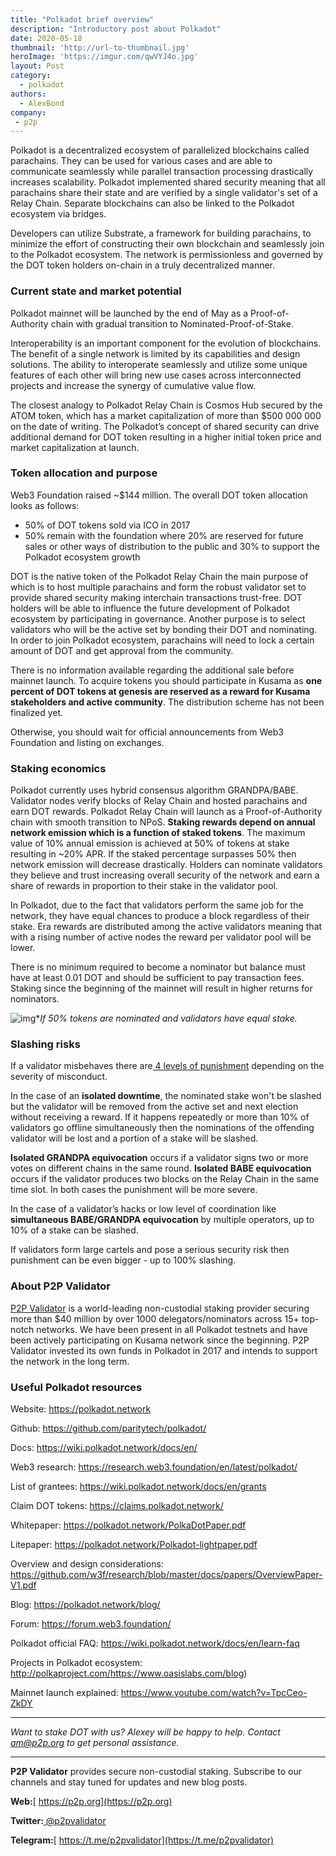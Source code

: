 ```yaml
---
title: "Polkadot brief overview"
description: "Introductory post about Polkadot"
date: 2020-05-18
thumbnail: 'http://url-to-thumbnail.jpg'
heroImage: 'https://imgur.com/qwVYJ4o.jpg'
layout: Post
category:
  - polkadot
authors:
  - AlexBond
company:
 - p2p
---
```


Polkadot is a decentralized ecosystem of parallelized blockchains called parachains. They can be used for various cases and are able to communicate seamlessly while parallel transaction processing drastically increases scalability. Polkadot implemented shared security meaning that all parachains share their state and are verified by a single validator's set of a Relay Chain. Separate blockchains can also be linked to the Polkadot ecosystem via bridges. 

Developers can utilize Substrate, a framework for building parachains, to minimize the effort of constructing their own blockchain and seamlessly join to the Polkadot ecosystem. The network is permissionless and governed by the DOT token holders on-chain in a truly decentralized manner.

### Current state and market potential

Polkadot mainnet will be launched by the end of May as a Proof-of-Authority chain with gradual transition to Nominated-Proof-of-Stake.

Interoperability is an important component for the evolution of blockchains. The benefit of a single network is limited by its capabilities and design solutions. The ability to interoperate seamlessly and utilize some unique features of each other will bring new use cases across interconnected projects and increase the synergy of cumulative value flow.

The closest analogy to Polkadot Relay Chain is Cosmos Hub secured by the ATOM token, which has a market capitalization of more than $500 000 000 on the date of writing. The Polkadot’s concept of shared security can drive additional demand for DOT token resulting in a higher initial token price and market capitalization at launch.

### Token allocation and purpose

Web3 Foundation raised ~$144 million. The overall DOT token allocation looks as follows:

- 50% of DOT tokens sold via ICO in 2017
- 50% remain with the foundation where 20% are reserved for future sales or other ways of distribution to the public and 30% to support the Polkadot ecosystem growth

DOT is the native token of the Polkadot Relay Chain the main purpose of which is to host multiple parachains and form the robust validator set to provide shared security making interchain transactions trust-free. DOT holders will be able to influence the future development of Polkadot ecosystem by participating in governance. Another purpose is to select validators who will be the active set by bonding their DOT and nominating. In order to join Polkadot ecosystem, parachains will need to lock a certain amount of DOT and get approval from the community.

There is no information available regarding the additional sale before mainnet launch. To acquire tokens you should participate in Kusama as **one percent of DOT tokens at genesis are reserved as a reward for Kusama stakeholders and active community**. The distribution scheme has not been finalized yet.

Otherwise, you should wait for official announcements from Web3 Foundation and listing on exchanges.

### Staking economics

Polkadot currently uses hybrid consensus algorithm GRANDPA/BABE. Validator nodes verify blocks of Relay Chain and hosted parachains and earn DOT rewards. Polkadot Relay Chain will launch as a Proof-of-Authority chain with smooth transition to NPoS. **Staking rewards depend on annual network emission which is a function of staked tokens**. The maximum value of 10% annual emission is achieved at 50% of tokens at stake resulting in ~20% APR. If the staked percentage surpasses 50% then network emission will decrease drastically. Holders can nominate validators they believe and trust increasing overall security of the network and earn a share of rewards in proportion to their stake in the validator pool.

In Polkadot, due to the fact that validators perform the same job for the network, they have equal chances to produce a block regardless of their stake. Era rewards are distributed among the active validators meaning that with a rising number of active nodes the reward per validator pool will be lower.

There is no minimum required to become a nominator but balance must have at least 0.01 DOT and should be sufficient to pay transaction fees. Staking since the beginning of the mainnet will result in higher returns for nominators.

![img](https://imgur.com/I3IshhC.jpg)**If 50% tokens are nominated and validators have equal stake.*

### Slashing risks

If a validator misbehaves there are[ 4 levels of punishment](https://research.web3.foundation/en/latest/polkadot/slashing/amounts.html) depending on the severity of misconduct. 

In the case of an **isolated downtime**, the nominated stake won't be slashed but the validator will be removed from the active set and next election without receiving a reward. If it happens repeatedly or more than 10% of validators go offline simultaneously then the nominations of the offending validator will be lost and a portion of a stake will be slashed.

**Isolated GRANDPA equivocation** occurs if a validator signs two or more votes on different chains in the same round. **Isolated BABE equivocation** occurs if the validator produces two blocks on the Relay Chain in the same time slot. In both cases the punishment will be more severe.

In the case of a validator’s hacks or low level of coordination like **simultaneous BABE/GRANDPA equivocation** by multiple operators, up to 10% of a stake can be slashed.

If validators form large cartels and pose a serious security risk then punishment can be even bigger - up to 100% slashing.

### About P2P Validator

[P2P Validator](https://p2p.org) is a world-leading non-custodial staking provider securing more than $40 million by over 1000 delegators/nominators across 15+ top-notch networks. We have been present in all Polkadot testnets and have been actively participating on Kusama network since the beginning. P2P Validator invested its own funds in Polkadot in 2017 and intends to support the network in the long term.

### Useful Polkadot resources

Website: https://polkadot.network

Github: https://github.com/paritytech/polkadot/

Docs: https://wiki.polkadot.network/docs/en/

Web3 research: https://research.web3.foundation/en/latest/polkadot/

List of grantees: https://wiki.polkadot.network/docs/en/grants

Claim DOT tokens: https://claims.polkadot.network/

Whitepaper: https://polkadot.network/PolkaDotPaper.pdf

Litepaper: https://polkadot.network/Polkadot-lightpaper.pdf

Overview and design considerations: https://github.com/w3f/research/blob/master/docs/papers/OverviewPaper-V1.pdf

Blog: https://polkadot.network/blog/

Forum: https://forum.web3.foundation/

Polkadot official FAQ: https://wiki.polkadot.network/docs/en/learn-faq

Projects in Polkadot ecosystem: http://polkaproject.com/https://www.oasislabs.com/blog)

Mainnet launch explained: https://www.youtube.com/watch?v=TpcCeo-ZkDY

------

*Want to stake DOT with us? Alexey will be happy to help. Contact* *am@p2p.org* *to get personal assistance.*

------

**P2P Validator** provides secure non-custodial staking. Subscribe to our channels and stay tuned for updates and new blog posts.

**Web:**[ https://p2p.org](https://p2p.org)

**Twitter:**[ @p2pvalidator](https://twitter.com/p2pvalidator)

**Telegram:**[ https://t.me/p2pvalidator](https://t.me/p2pvalidator)